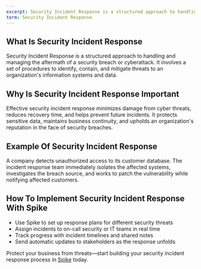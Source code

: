 ```yaml
---
excerpt: Security Incident Response is a structured approach to handling and managing the aftermath of a security breach or cyberattack.
term: Security Incident Response
---
```

## What Is Security Incident Response

Security Incident Response is a structured approach to handling and managing the aftermath of a security breach or cyberattack. It involves a set of procedures to identify, contain, and mitigate threats to an organization's information systems and data.

## Why Is Security Incident Response Important

Effective security incident response minimizes damage from cyber threats, reduces recovery time, and helps prevent future incidents. It protects sensitive data, maintains business continuity, and upholds an organization's reputation in the face of security breaches.

## Example Of Security Incident Response

A company detects unauthorized access to its customer database. The incident response team immediately isolates the affected systems, investigates the breach source, and works to patch the vulnerability while notifying affected customers.

## How To Implement Security Incident Response With Spike

- Use Spike to set up response plans for different security threats
- Assign incidents to on-call security or IT teams in real time
- Track progress with incident timelines and shared notes
- Send automatic updates to stakeholders as the response unfolds

Protect your business from threats—start building your security incident response process in [Spike](https://app.spike.sh/signup) today.